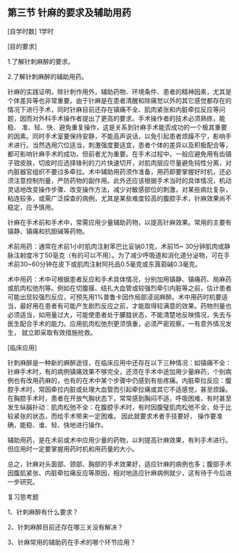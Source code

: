 ## 第三节  针麻的要求及辅助用药

[自学时数] 1学时

[目的要求]

1.了解针刺麻醉的要求。 

2.了解针刺麻醉的辅助用药。

针麻的实践证明，除针刺作用外，辅助药物、环境条件、患者的精神因素，尤其是个体差异等也非常重要。由于针麻是在患者清醒和除痛觉以外的其它感觉都存在的情况下进行手术，同时针麻目前还存在镇痛不全、肌肉紧张和内脏牵拉反应等问题，因而对外科手术操作者提出了更高的要求。手术操作者的技术必须熟练，能稳、 准、轻、快、避免重复操作，这是关系到针麻手术能否成功的一个极其重要的因素。同时手术室要保持安静，不能高声说话，以免引起患者烦躁不宁，影响手术进行。当然选用穴位适当，刺激强度要适宜，患者个体的差异以及积极配合等，都可影响针麻手术的成功，但前者尤为重要。在手术过程中，一般应避免用有齿镊子钳皮肤，切皮时应选择锋利的刀片快速切开，对肌肉层应尽量避免钝性分离，对内脏器官组织不要过多牵拉。术中辅助用药须作准备，用药即要掌握好时机，还必须注意控制剂量，严防药物的副作用。此外还应该根据手术当时的具体情况，机动灵话地改变操作步骤、改变操作方法，减少对敏感部位的刺激，对某些病灶复杂，粘连较多，或需广泛探查的病例，尤其是某些难度较高的腹腔手术，针麻效果尚不稳定，应予慎用。

针麻在手术前和手术中，常需应用少量辅助药物，以提高针麻效果。常用的主要有镇静、镇痛和抗胆碱等药物。

术前用药：通常在术前1小时肌肉注射苯巴比妥钠0.1克，术前15~ 30分钟肌肉或静脉注射度冷丁50亳克（有的可以不用）。为了减少呼吸道和消化道分泌物，可在手术前30~60分钟在皮下或肌肉注射阿托品0.5毫克或东莨菪碱0.3毫克。

术中用药：术中可根据患者反应和手术具体情况，分别加用镇静、镇痛药、局麻药或肌肉松弛剂等。例如在切腹膜、结扎大血管或较强烈牵引内脏等之前，估计患者可能出现较强烈反应，可预先用1%普鲁卡因作局部浸润麻醉。术中用药时机要适当，最好用在患者有可能产生剧烈反应之前，才能取得较满意的效果。药物剂量也必须适当，如用量过大，可能使患者处于朦胧状态，不能清楚地反映情况，失去与医生配合手术的能力。应用肌肉松弛剂更须慎重，必须严密观察，一有意外情况发生， 就立即采取有效措施抢救。

[临床应用]

针刺麻醉是一种新的麻醉途径，在临床应用中还存在以下三种情况：如镇痛不全：针麻手术时，有的病例镇痛效果不够完全，还须在手术中途加用少量麻药，个别病例也有改用药麻的，也有的在术中某个步骤中仍感到有些疼痛。内脏牵拉反应：腹腔手术时，常因牵拉内脏或处理大血管而引起牵拉痛或其它不适感觉，甚至烦躁。在胸腔手术时，患者在开放气胸状态下，常常感到胸闷不适，呼吸困难，有时甚至发生纵膈扑动：肌肉松弛不全：在腹腔手术时，有时因腹璧肌肉松弛不全，处于比较紧张的状态，而给手术带来一定困难。 因此就要求术者手技要好， 操作要准确，能稳、谁、轻、快地进行操作。

辅助用药，是在术前或术中应用少量的药物，以利提高针麻效果，有利手术进行。但应用时一定要掌握用药时机和用药量的大小。

总之，针麻对头面部、颈部、胸部的手术效果好，适应针麻的病例也多；腹部手术因腹肌紧张、内脏牵拉痛反应等原因，相对地适应针麻病例就少，这有待于今后进一步研究。

复习思考题

1、针刺麻醉有什么要求？

2、针刺麻醉目前还存在哪三关没有解决？

3、针麻常用的辅助药在手术的哪个环节应用？
